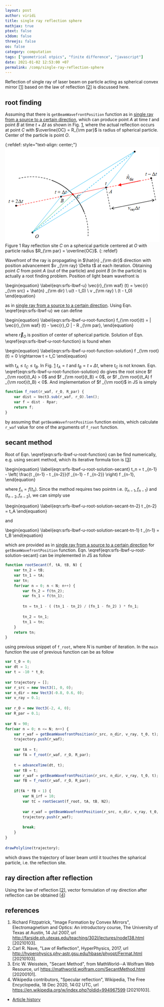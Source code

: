 ```yaml
---
layout: post
author: viridi
title: single ray reflection sphere
mathjax: true
ptext: false
x3dom: false
threejs: false
oo: false
category: computation
tags: ["geometrical otpics", "finite difference", "javascript"]
date: 2021-01-02 12:53:00 +07
permalink: /comp/single-ray-reflection-sphere
---
```

Reflection of single ray of laser beam on particle acting as spherical convex mirror [[1](#ref1)] based on the law of reflection [[2](#ref2)] is discussed here.


## root finding
Assuming that there is `getBeamWavefrontPosition` function as in [single ray from a source to a certain direction](/comp/single-ray-source-direction), which can produce point $A$ at time $t$ and point $B$ at time $t + \Delta t$ as shown in Fig. <a href="#fig:srfs-ray-reflection-site">1</a>, where the actual reflection occurs at point $C$ with $\overline{OC} = R_{\rm par}$ is radius of spherical particle. Center of the particle is point $O$.

{:refdef: style="text-align: center;"}
![..](/assets/img/comp/ray-reflection-sphere.png)
<br />
Figure <a name="fig:srfs-ray-reflection-site">1</a> Ray reflection site $C$ on a spherical particle centered at $O$ with particle radius $R_{\rm par} = \overline{OC}$.
{: refdef}

Wavefront of the ray is propagating in $\hat{n} _{\rm dir}$ direction with position advancement $v _{\rm ray} \Delta t$ at each iteration. Obtaining point $C$ from point $A$ (out of the particle) and point $B$ (in the particle) is actually a root finding problem. Position of light beam wavefront is

\begin{equation}
\label{eqn:srfs-lbwf-u}
\vec{r}_{\rm waf} (t) = \vec{r} _{\rm src} +  \hat{n} _{\rm dir} \ u(t - t_0) \ v _{\rm ray} \ (t - t_0)
\end{equation}

as in [single ray from a source to a certain direction](/comp/single-ray-source-direction). Using Eqn. \eqref{eqn:srfs-lbwf-u} we can define

\begin{equation}
\label{eqn:srfs-lbwf-u-root-function}
f_{\rm root}(t) = \| \vec{r}_{\rm waf} (t) - \vec{r}_O \| - R _{\rm par},
\end{equation}

where $\vec{r}_O$ is position of center of spherical particle. Solution of Eqn. \eqref{eqn:srfs-lbwf-u-root-function} is found when

\begin{equation}
\label{eqn:srfs-lbwf-u-root-function-solution}
f _{\rm root}(t) = 0 \rightarrow t = t_C
\end{equation}

with $t_A \le t_C \le t_B$. In Fig. <a href="#fig:srfs-ray-reflection-site">1</a> $t_A = t$ and $t_B = t + \Delta t$, where $t_C$ is not known. Eqn. \eqref{eqn:srfs-lbwf-u-root-function-solution} do gives the root since $f _{\rm root}(t_A) > 0$ and $f _{\rm root}(t_B) < 0$, or $f _{\rm root}(t_A) f _{\rm root}(t_B) < 0$. And implementation of $f _{\rm root}$ in JS is simply

```javascript
function f_root(r_waf, r_O, R_par) {
	var dist = Vect3.sub(r_waf, r_O).len();
	var f = dist - Rpar;
	return f;
}
```

by assuming that `getBeamWavefrontPosition` function exists, which calculate `r_waf` value for one of the arguments of `f_root` function.


## secant method
Root of Eqn. \eqref{eqn:srfs-lbwf-u-root-function} can be find numerically, e.g. using secant method, which its iterative formula tion is  [[3](#ref3)]

\begin{equation}
\label{eqn:srfs-lbwf-u-root-solution-secant}
t_n = t _{n-1} - \left( \frac{t _{n-1} - t _{n-2}}{f _{n-1} - f _{n-2}} \right) f _{n-1},
\end{equation}

where $f_n = f(t_n)$. Since the method requires two pointm i.e. $(t _{n-1}, f _{n-1})$ and $(t _{n-2}, f _{n-2})$, we can simply use 

\begin{equation}
\label{eqn:srfs-lbwf-u-root-solution-secant-tn-2}
t _{n-2} = t_A
\end{equation}

and

\begin{equation}
\label{eqn:srfs-lbwf-u-root-solution-secant-tn-1}
t _{n-1} = t_B
\end{equation}

which are provided as in [single ray from a source to a certain direction](/comp/single-ray-source-direction) for `getBeamWavefrontPosition` function. Eqn. \eqref{eqn:srfs-lbwf-u-root-solution-secant} can be implemented in JS as follow

```javascript
function rootSecant(f, tA, tB, N) {
	var tn_2 = tB;
	var tn_1 = tA;
	var tn;
	for(var n = 0; n < N; n++) {
		var fn_2 = f(tn_2);
		var fn_1 = f(tn_1);
		
		tn = tn_1 - ( (tn_1 - tn_2) / (fn_1 - fn_2) ) * fn_1;
		
		tn_2 = tn_1;
		tn_1 = tn;
	}
	return tn;
}
```

using previous snippet of `f_root`, where $N$ is number of iteration. In the `main` function the use of previous function can be as follow

```javascript
var t_0 = 0;
var dt = 1;
var t = -10 * t_0;

var trajectory = [];
var r_src = new Vect3(1, 0, 0);
var n_dir = new Vect3(-0.8, 0.6, 0);
var v_ray = 0.1;

var r_O = new Vect3(-2, 4, 0);
var R_par = 0.1;

var N = 90;
for(var n = 0; n <= N; n++) {
	var r_waf = getBeamWavefrontPosition(r_src, n_dir, v_ray, t_0, t);
	trajectory.push(r_waf);
	
	var tA = t;
	var fA = f_root(r_waf, r_O, R_par);
	
	t = advanceTime(dt, t);
	var tB = t;
	var r_waf = getBeamWavefrontPosition(r_src, n_dir, v_ray, t_0, t);
	var fB = f_root(r_waf, r_O, R_par);
	
	if(fA * fB < 1) {
		var N_irf = 10;
		var tC = rootSecant(f_root, tA, tB, N2);
		
		var r_waf = getBeamWavefrontPosition(r_src, n_dir, v_ray, t_0, tC);
		trajectory.push(r_waf);
		
		break;
	}
}

drawPolyline(trajectory);
```

which draws the trajectory of laser beam until it touches the spharical particle, i.e. the reflection site.


## ray direction after reflection
Using the law of reflection [[2](#ref2)], vector formulation of ray direction after reflection can be obtained [[4](#ref4)]


## references
1. <a name="ref1"></a>Richard Fitzpatrick, "Image Formation by Convex Mirrors", Electromagnetism and Optics: An introductory course, The University of Texas at Austin, 14 Jul 2007, url <http://farside.ph.utexas.edu/teaching/302l/lectures/node138.html> [20210103].
2. <a name="ref2"></a>Carl R. Nave, "Law of Reflection", HyperPhysics, 2017, url <http://hyperphysics.phy-astr.gsu.edu/hbase/phyopt/Fermat.html> [20210103].
3. <a name="ref3"></a>Eric W. Weisstein, "Secant Method", from MathWorld--A Wolfram Web Resource, url <https://mathworld.wolfram.com/SecantMethod.html> [20200101].
4. <a name="ref4"></a>Wikipedia contributors, "Specular reflection", Wikipedia, The Free Encyclopedia, 18 Dec 2020, 14:02 UTC, url <https://en.wikipedia.org/w/index.php?oldid=994967599> [20210103].

+ [Article history](https://github.com/butiran/butiran.github.io/commits/master/_posts/comp/2021-01-02-single-ray-reflection-sphere.md)
